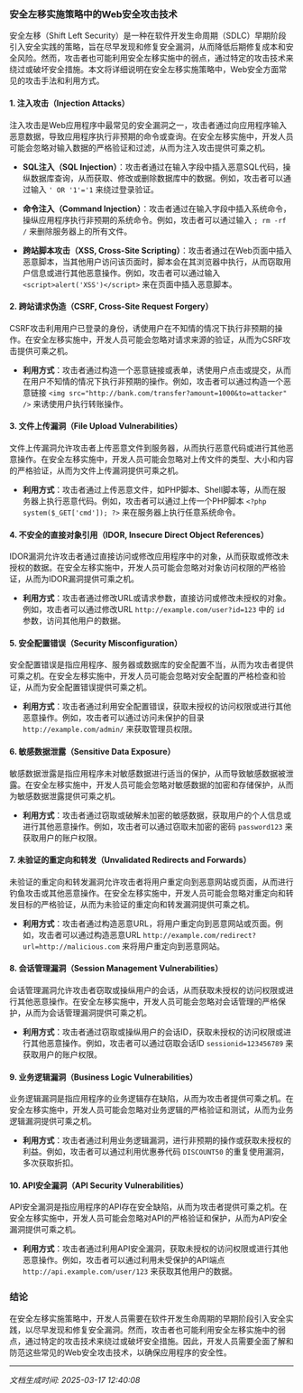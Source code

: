 ### 安全左移实施策略中的Web安全攻击技术

安全左移（Shift Left Security）是一种在软件开发生命周期（SDLC）早期阶段引入安全实践的策略，旨在尽早发现和修复安全漏洞，从而降低后期修复成本和安全风险。然而，攻击者也可能利用安全左移实施中的弱点，通过特定的攻击技术来绕过或破坏安全措施。本文将详细说明在安全左移实施策略中，Web安全方面常见的攻击手法和利用方式。

#### 1. **注入攻击（Injection Attacks）**

注入攻击是Web应用程序中最常见的安全漏洞之一，攻击者通过向应用程序输入恶意数据，导致应用程序执行非预期的命令或查询。在安全左移实施中，开发人员可能会忽略对输入数据的严格验证和过滤，从而为注入攻击提供可乘之机。

- **SQL注入（SQL Injection）**：攻击者通过在输入字段中插入恶意SQL代码，操纵数据库查询，从而获取、修改或删除数据库中的数据。例如，攻击者可以通过输入 `' OR '1'='1` 来绕过登录验证。
  
- **命令注入（Command Injection）**：攻击者通过在输入字段中插入系统命令，操纵应用程序执行非预期的系统命令。例如，攻击者可以通过输入 `; rm -rf /` 来删除服务器上的所有文件。

- **跨站脚本攻击（XSS, Cross-Site Scripting）**：攻击者通过在Web页面中插入恶意脚本，当其他用户访问该页面时，脚本会在其浏览器中执行，从而窃取用户信息或进行其他恶意操作。例如，攻击者可以通过输入 `<script>alert('XSS')</script>` 来在页面中插入恶意脚本。

#### 2. **跨站请求伪造（CSRF, Cross-Site Request Forgery）**

CSRF攻击利用用户已登录的身份，诱使用户在不知情的情况下执行非预期的操作。在安全左移实施中，开发人员可能会忽略对请求来源的验证，从而为CSRF攻击提供可乘之机。

- **利用方式**：攻击者通过构造一个恶意链接或表单，诱使用户点击或提交，从而在用户不知情的情况下执行非预期的操作。例如，攻击者可以通过构造一个恶意链接 `<img src="http://bank.com/transfer?amount=1000&to=attacker" />` 来诱使用户执行转账操作。

#### 3. **文件上传漏洞（File Upload Vulnerabilities）**

文件上传漏洞允许攻击者上传恶意文件到服务器，从而执行恶意代码或进行其他恶意操作。在安全左移实施中，开发人员可能会忽略对上传文件的类型、大小和内容的严格验证，从而为文件上传漏洞提供可乘之机。

- **利用方式**：攻击者通过上传恶意文件，如PHP脚本、Shell脚本等，从而在服务器上执行恶意代码。例如，攻击者可以通过上传一个PHP脚本 `<?php system($_GET['cmd']); ?>` 来在服务器上执行任意系统命令。

#### 4. **不安全的直接对象引用（IDOR, Insecure Direct Object References）**

IDOR漏洞允许攻击者通过直接访问或修改应用程序中的对象，从而获取或修改未授权的数据。在安全左移实施中，开发人员可能会忽略对对象访问权限的严格验证，从而为IDOR漏洞提供可乘之机。

- **利用方式**：攻击者通过修改URL或请求参数，直接访问或修改未授权的对象。例如，攻击者可以通过修改URL `http://example.com/user?id=123` 中的 `id` 参数，访问其他用户的数据。

#### 5. **安全配置错误（Security Misconfiguration）**

安全配置错误是指应用程序、服务器或数据库的安全配置不当，从而为攻击者提供可乘之机。在安全左移实施中，开发人员可能会忽略对安全配置的严格检查和验证，从而为安全配置错误提供可乘之机。

- **利用方式**：攻击者通过利用安全配置错误，获取未授权的访问权限或进行其他恶意操作。例如，攻击者可以通过访问未保护的目录 `http://example.com/admin/` 来获取管理员权限。

#### 6. **敏感数据泄露（Sensitive Data Exposure）**

敏感数据泄露是指应用程序未对敏感数据进行适当的保护，从而导致敏感数据被泄露。在安全左移实施中，开发人员可能会忽略对敏感数据的加密和存储保护，从而为敏感数据泄露提供可乘之机。

- **利用方式**：攻击者通过窃取或破解未加密的敏感数据，获取用户的个人信息或进行其他恶意操作。例如，攻击者可以通过窃取未加密的密码 `password123` 来获取用户的账户权限。

#### 7. **未验证的重定向和转发（Unvalidated Redirects and Forwards）**

未验证的重定向和转发漏洞允许攻击者将用户重定向到恶意网站或页面，从而进行钓鱼攻击或其他恶意操作。在安全左移实施中，开发人员可能会忽略对重定向和转发目标的严格验证，从而为未验证的重定向和转发漏洞提供可乘之机。

- **利用方式**：攻击者通过构造恶意URL，将用户重定向到恶意网站或页面。例如，攻击者可以通过构造恶意URL `http://example.com/redirect?url=http://malicious.com` 来将用户重定向到恶意网站。

#### 8. **会话管理漏洞（Session Management Vulnerabilities）**

会话管理漏洞允许攻击者窃取或操纵用户的会话，从而获取未授权的访问权限或进行其他恶意操作。在安全左移实施中，开发人员可能会忽略对会话管理的严格保护，从而为会话管理漏洞提供可乘之机。

- **利用方式**：攻击者通过窃取或操纵用户的会话ID，获取未授权的访问权限或进行其他恶意操作。例如，攻击者可以通过窃取会话ID `sessionid=123456789` 来获取用户的账户权限。

#### 9. **业务逻辑漏洞（Business Logic Vulnerabilities）**

业务逻辑漏洞是指应用程序的业务逻辑存在缺陷，从而为攻击者提供可乘之机。在安全左移实施中，开发人员可能会忽略对业务逻辑的严格验证和测试，从而为业务逻辑漏洞提供可乘之机。

- **利用方式**：攻击者通过利用业务逻辑漏洞，进行非预期的操作或获取未授权的利益。例如，攻击者可以通过利用优惠券代码 `DISCOUNT50` 的重复使用漏洞，多次获取折扣。

#### 10. **API安全漏洞（API Security Vulnerabilities）**

API安全漏洞是指应用程序的API存在安全缺陷，从而为攻击者提供可乘之机。在安全左移实施中，开发人员可能会忽略对API的严格验证和保护，从而为API安全漏洞提供可乘之机。

- **利用方式**：攻击者通过利用API安全漏洞，获取未授权的访问权限或进行其他恶意操作。例如，攻击者可以通过利用未受保护的API端点 `http://api.example.com/user/123` 来获取其他用户的数据。

### 结论

在安全左移实施策略中，开发人员需要在软件开发生命周期的早期阶段引入安全实践，以尽早发现和修复安全漏洞。然而，攻击者也可能利用安全左移实施中的弱点，通过特定的攻击技术来绕过或破坏安全措施。因此，开发人员需要全面了解和防范这些常见的Web安全攻击技术，以确保应用程序的安全性。

---

*文档生成时间: 2025-03-17 12:40:08*

